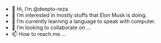 - 👋 Hi, I’m @deepto-reza
- 👀 I’m interested in mostly stuffs that Elon Musk is doing.
- 🌱 I’m currently learning a language to speak with computer.
- 💞️ I’m looking to collaborate on ...
- 📫 How to reach me ...

<!---
deepto-reza/deepto-reza is a ✨ special ✨ repository because its `README.md` (this file) appears on your GitHub profile.
You can click the Preview link to take a look at your changes.
--->
